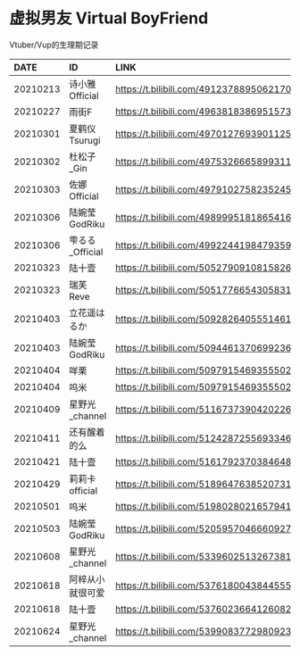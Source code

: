 # 虚拟男友 Virtual BoyFriend
Vtuber/Vup的生理期记录

|DATE|ID|LINK|
|:----|:----|:----|
|20210213|诗小雅Official|https://t.bilibili.com/491237889506217039 |
|20210227|雨街F|https://t.bilibili.com/496381838695157326 |
|20210301|夏鹤仪Tsurugi|https://t.bilibili.com/497012769390112597 |
|20210302|杜松子_Gin|https://t.bilibili.com/497532666589931190 |
|20210303|佐娜Official|https://t.bilibili.com/497910275823524535 |
|20210306|陆婉莹GodRiku|https://t.bilibili.com/498999518186541664 |
|20210306|雫るる_Official|https://t.bilibili.com/499224419847935904 |
|20210323|陆十壹|https://t.bilibili.com/505279091081582645 |
|20210323|瑞芙Reve|https://t.bilibili.com/505177665430583156 |
|20210403|立花遥はるか|https://t.bilibili.com/509282640555146145 |
|20210403|陆婉莹GodRiku|https://t.bilibili.com/509446137069923670 |
|20210404|咩栗|https://t.bilibili.com/509791546935550249 |
|20210404|呜米|https://t.bilibili.com/509791546935550249 |
|20210409|星野光_channel|https://t.bilibili.com/511673739042022634 |
|20210411|还有醒着的么|https://t.bilibili.com/512428725569334690 |
|20210421|陆十壹|https://t.bilibili.com/516179237038464839 |
|20210429|莉莉卡official|https://t.bilibili.com/518964763852073115 |
|20210501|呜米|https://t.bilibili.com/519802802165794188 |
|20210503|陆婉莹GodRiku|https://t.bilibili.com/520595704666092743 |
|20210608|星野光_channel|https://t.bilibili.com/533960251326738167 |
|20210618|阿梓从小就很可爱|https://t.bilibili.com/537618004384455503 |
|20210618|陆十壹|https://t.bilibili.com/537602366412608212 |
|20210624|星野光_channel|https://t.bilibili.com/539908377298092371 |
